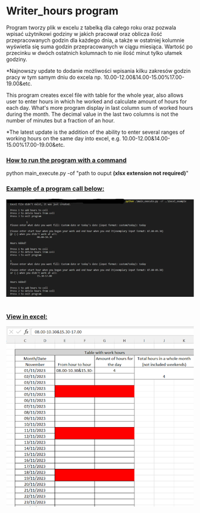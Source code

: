 <h1>Writer_hours program </h1>

Program tworzy plik w excelu z tabelką dla całego roku oraz pozwala wpisać użytnikowi godziny w jakich pracował oraz oblicza ilość przepracowanych godzin dla każdego dnia, a także w ostatniej kolumnie wyświetla się suma godzin przepracowanych w ciągu miesiąca. Wartość po przecinku w dwóch ostatnich kolumnach to nie ilość minut tylko ułamek godziny.

*Najnowszy update to dodanie możliwości wpisania kilku zakresów godzin pracy w tym samym dniu do excela np. 10.00-12.00&14.00-15.00%17.00-19.00&etc.



This program creates excel file with table for the whole year, also allows user to enter hours in which he worked and calculate amount of hours for each day. What's more program display in last column sum of worked hours during the month. The decimal value in the last two columns is not the number of minutes but a fraction of an hour.

*The latest update is the addition of the ability to enter several ranges of working hours on the same day into excel, e.g. 10.00-12.00&14.00-15.00%17.00-19.00&etc.


<h3><u> How to run the program with a command </u></h3>

python main_execute.py -of "path to ouput <strong>(xlsx extension not required)</strong>" 
<h3><u>Example of a program call below:</u></h3>

![Alt text](./im_readme/image-4.png)
<br/><br/>
<h3><u>View in excel:</u></h3>

![Alt text](./im_readme/image.png)


